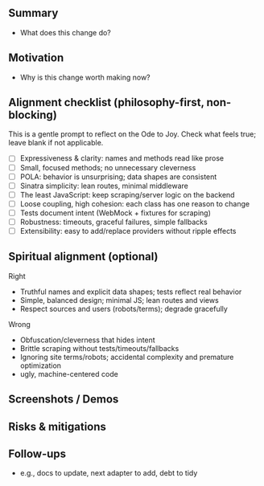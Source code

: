 ## Summary
- What does this change do?

## Motivation
- Why is this change worth making now?

## Alignment checklist (philosophy-first, non-blocking)
This is a gentle prompt to reflect on the Ode to Joy. Check what feels true; leave blank if not applicable.

- [ ] Expressiveness & clarity: names and methods read like prose
- [ ] Small, focused methods; no unnecessary cleverness
- [ ] POLA: behavior is unsurprising; data shapes are consistent
- [ ] Sinatra simplicity: lean routes, minimal middleware
- [ ] The least JavaScript: keep scraping/server logic on the backend
- [ ] Loose coupling, high cohesion: each class has one reason to change
- [ ] Tests document intent (WebMock + fixtures for scraping)
- [ ] Robustness: timeouts, graceful failures, simple fallbacks
- [ ] Extensibility: easy to add/replace providers without ripple effects

## Spiritual alignment (optional)
Right
- Truthful names and explicit data shapes; tests reflect real behavior
- Simple, balanced design; minimal JS; lean routes and views
- Respect sources and users (robots/terms); degrade gracefully

Wrong
- Obfuscation/cleverness that hides intent
- Brittle scraping without tests/timeouts/fallbacks
- Ignoring site terms/robots; accidental complexity and premature optimization
- ugly, machine-centered code

## Screenshots / Demos

## Risks & mitigations

## Follow-ups
- e.g., docs to update, next adapter to add, debt to tidy
